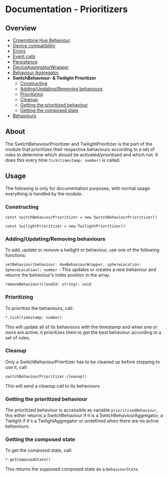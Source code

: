 # Documentation - Prioritizers
## Overview
 - [Crownstone Hue Behaviour](/documentation/CrownstoneHueBehaviour.md)
 - [Device compatibility](/documentation/DeviceSupport.md)
 - [Errors](/documentation/Errors.md)
 - [Event calls](/documentation/EventCalls.md)
 - [Persistence](/documentation/Persistence.md)
 - [DeviceAggregatorWrapper](/documentation/DeviceBehaviourWrapper.md)
 - [Behaviour Aggregator](/documentation/BehaviourAggregator.md)
 - **SwitchBehaviour- & Twilight Prioritizer**
   - [Constructing](#constructing)
   - [Adding/Updating/Removing behaviours](#addingupdatingremoving-behaviours)
   - [Prioritizing](#prioritizing)
   - [Cleanup](#cleanup)
   - [Getting the prioritized behaviour](#getting-the-prioritized-behaviour)
   - [Getting the composed state](#getting-the-composed-state)
 - [Behaviours](/documentation/Behaviours.md)

## About
The SwitchBehaviourPrioritizer and TwilightPrioritizer is the part of the module that prioritizes their respective behaviours according to a set of rules to determine which should be activated/prioritized and which not. It does this every time  `tick(timestamp: number)` is called.

## Usage
The following is only for documentation purposes, with normal usage everything is handled by the module.
### Constructing
`const switchBehaviourPrioritizer = new SwitchBehaviourPrioritizer()`

`const twilightPrioritizer = new TwilightPrioritizer()`

### Adding/Updating/Removing behaviours
To add, update or remove a twilight or behaviour, use one of the following functions:

`setBehaviour(behaviour: HueBehaviourWrapper, sphereLocation: SphereLocation): number` - This updates or creates a new behaviour and returns the behaviour's index position in the array.

`removeBehaviour(cloudId: string): void` 

### Prioritizing
To prioritize the behaviours, call:

`*.tick(timestamp: number)`

This will update all of its behaviours with the timestamp and when one or more are active, it prioritizes them to get the best behaviour according to a set of rules.
   
### Cleanup
Only a SwitchBehaviourPrioritizer has to be cleaned up before stopping to use it, call:

`switchBehaviourPrioritizer.cleanup()`

This will send a cleanup call to its behaviours.

### Getting the prioritized behaviour
The prioritized behaviour is accessible as variable `prioritizedBehaviour`, this either returns a SwitchBehaviour if it is a SwitchBehaviourAggregator, a Twilight if it's a TwilightAggregator or undefined when there are no active behaviours. 

### Getting the composed state
To get the composed state, call:

`*.getComposedState()`

This returns the supposed composed state as a `BehaviourState`.